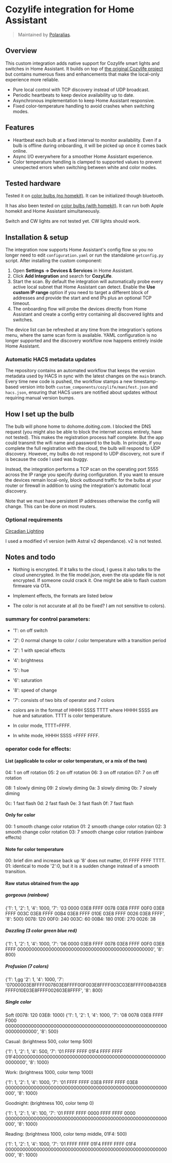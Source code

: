 # Cozylife integration for Home Assistant

> Maintained by [Polaralias](https://github.com/Polaralias).

## Overview

This custom integration adds native support for Cozylife smart lights and switches in Home Assistant. It builds on top of [the original Cozylife project](https://github.com/cozylife/hass_cozylife_local_pull) but contains numerous fixes and enhancements that make the local-only experience more reliable.

* Pure local control with TCP discovery instead of UDP broadcast.
* Periodic heartbeats to keep device availability up to date.
* Asynchronous implementation to keep Home Assistant responsive.
* Fixed color-temperature handling to avoid crashes when switching modes.


## Features

* Heartbeat each bulb at a fixed interval to monitor availability. Even if a bulb is offline during onboarding, it will be picked up once it comes back online.
* Async I/O everywhere for a smoother Home Assistant experience.
* Color temperature handling is clamped to supported values to prevent unexpected errors when switching between white and color modes.


## Tested hardware

Tested it on [color bulbs (no homekit)](https://detail.1688.com/offer/617699711703.html?spm=a2615.2177701.autotrace-offerGeneral.1.12be5799WNMB96).
It can be initialized though bluetooth. 

It has also been tested on [color bulbs (with homekit)](https://www.aliexpress.com/item/4001365774507.html). It can run both Apple homekit and Home Assistant simultaneously.

Switch and CW lights are not tested yet.
CW lights should work.

## Installation & setup

The integration now supports Home Assistant's config flow so you no longer need to edit `configuration.yaml` or run the standalone `getconfig.py` script. After installing the custom component:

1. Open **Settings → Devices & Services** in Home Assistant.
2. Click **Add Integration** and search for **CozyLife**.
3. Start the scan. By default the integration will automatically probe every active local subnet that Home Assistant can detect. Enable the **Use custom IP range** option if you need to target a different block of addresses and provide the start and end IPs plus an optional TCP timeout.
4. The onboarding flow will probe the devices directly from Home Assistant and create a config entry containing all discovered lights and switches.

The device list can be refreshed at any time from the integration's options menu, where the same scan form is available. YAML configuration is no longer supported and the discovery workflow now happens entirely inside Home Assistant.

### Automatic HACS metadata updates

The repository contains an automated workflow that keeps the version metadata used by HACS in sync with the latest changes on the `main` branch. Every time new code is pushed, the workflow stamps a new timestamp-based version into both `custom_components/cozylife/manifest.json` and `hacs.json`, ensuring that HACS users are notified about updates without requiring manual version bumps.

## How I set up the bulb

The bulb will phone home to dohome.doiting.com. I blocked the DNS request (you might also be able to block the internet access entirely, have not tested). This makes the registration process half complete.
But the app could transmit the wifi name and password to the bulb.
In principle, if you complete the full registration with the cloud, the bulb will respond to UDP discovery.
However, my bulbs do not respond to UDP discovery, not sure if is because the code I used was buggy.

Instead, the integration performs a TCP scan on the operating port 5555 across the IP range you specify during configuration. If you want to ensure the devices remain local-only, block outbound traffic for the bulbs at your router or firewall in addition to using the integration's automatic local discovery.

Note that we must have persistent IP addresses otherwise the config will change. This can be done on most routers.

### Optional requirements

[Circadian Lighting](https://github.com/claytonjn/hass-circadian_lighting)

I used a modified v1 version (with Astral v2 dependance). v2 is not tested.

## Notes and todo

* Nothing is encrypted. If it talks to the cloud, I guess it also talks to the cloud unencrypted. In the file model.json, even the ota update file is not encrypted. If someone could crack it. One might be able to flash custom firmware via OTA.

* Implement effects, the formats are listed below

* The color is not accurate at all (to be fixed? I am not sensitive to colors).

### summary for control parameters:

* '1': on off switch
* '2': 0 normal change to color / color temperature with a transition period

* '2': 1 with special effects
* '4': brightness
* '5': hue
* '6': saturation
* '8': speed of change
* '7': consists of two bits of operator and 7 colors

* colors are in the format of HHHH SSSS TTTT
where HHHH SSSS are hue and saturation.
TTTT is color temperature.
* In color mode, TTTT=FFFF.
* In white mode, HHHH SSSS =FFFF FFFF.

### operator code for effects:

#### List (applicable to color or color temperature, or a mix of the two)


04: 1 on off rotation
05: 2 on off rotation
06: 3 on off rotation
07: 7 on off rotation

08: 1 slowly diming
09: 2 slowly diming
0a: 3 slowly diming
0b: 7 slowly diming

0c: 1 fast flash
0d: 2 fast flash
0e: 3 fast flash
0f: 7 fast flash

#### Only for color 

00: 1 smooth change color rotation 
01: 2 smooth change color rotation 
02: 3 smooth change color rotation
03: 7 smooth change color rotation (rainbow effects)

#### Note for color temperature

00: brief dim and increase back up '8' does not matter, 01 FFFF FFFF TTTT.
01: identical to mode '2':0, but it is a sudden change instead of a smooth transition.

#### Raw status obtained from the app

##### gorgeous (rainbow)

{'1': 1,
 '2': 1,
 '4': 1000,
 '7': '03 0000 03E8 FFFF 0078 03E8 FFFF 00F0 03E8 FFFF 003C 03E8 FFFF 00B4 03E8 FFFF 010E 03E8 FFFF 0026 03E8 FFFF',
 '8': 500}
 0078: 120
 00F0: 240
 003C: 60
 00B4: 180
 010E: 270
 0026: 38

##### Dazzling (3 color green blue red)

{'1': 1,
 '2': 1,
 '4': 1000,
 '7': '06 0000 03E8 FFFF 0078 03E8 FFFF 00F0 03E8 FFFF 000000000000000000000000000000000000000000000000',
 '8': 800}

##### Profusion (7 colors)

{'1': 1,gg
 '2': 1,
 '4': 1000,
 '7': '07000003E8FFFF007803E8FFFF00F003E8FFFF003C03E8FFFF00B403E8FFFF010E03E8FFFF002603E8FFFF',
 '8': 800}


##### Single color 

Soft (0078: 120  03E8: 1000)
{'1': 1,
 '2': 1,
 '4': 1000,
 '7': '08 0078 03E8 FFFF F000 00000000000000000000000000000000000000000000000000000000000000000000',
 '8': 500}

Casual: (brightness 500, color temp 500)

{'1': 1,
 '2': 1,
 '4': 500,
 '7': '01 FFFF FFFF 01F4 FFFF FFFF 01F4000000000000000000000000000000000000000000000000000000000000',
 '8': 1000}

Work: (brightness 1000, color temp 1000)

{'1': 1,
 '2': 1,
 '4': 1000,
 '7': '01 FFFF FFFF 03E8 FFFF FFFF 03E8 000000000000000000000000000000000000000000000000000000000000',
 '8': 1000}

Goodnight: (brightness 100, color temp 0)

{'1': 1,
 '2': 1,
 '4': 100,
 '7': '01 FFFF FFFF 0000 FFFF FFFF 0000 000000000000000000000000000000000000000000000000000000000000',
 '8': 1000}

Reading: (brightness 1000, color temp middle, 01F4: 500)

{'1': 1,
 '2': 1,
 '4': 1000,
 '7': '01 FFFF FFFF 01F4 FFFF FFFF 01F4 000000000000000000000000000000000000000000000000000000000000',
 '8': 1000}
